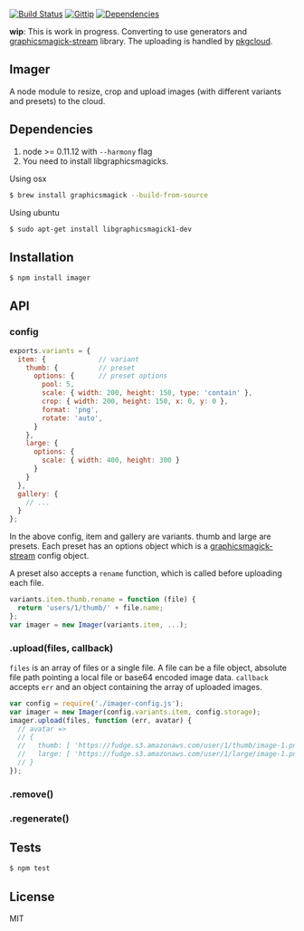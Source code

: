 [![Build Status](https://img.shields.io/travis/imagerjs/imager/generators.svg?style=flat)](https://travis-ci.org/imagerjs/imager)
[![Gittip](https://img.shields.io/gratipay/madhums.svg?style=flat)](https://www.gratipay.com/madhums/)
[![Dependencies](https://img.shields.io/david/imagerjs/imager.svg?style=flat)](https://david-dm.org/imagerjs/imager)

**wip**: This is work in progress. Converting to use generators and [graphicsmagick-stream](https://github.com/e-conomic/graphicsmagick-stream) library. The uploading is handled by [pkgcloud](https://github.com/pkgcloud/pkgcloud).

## Imager

A node module to resize, crop and upload images (with different variants and presets) to the cloud.

## Dependencies

1. node >= 0.11.12 with `--harmony` flag
2. You need to install libgraphicsmagicks.

  Using osx

  ```sh
  $ brew install graphicsmagick --build-from-source
  ```

  Using ubuntu

  ```sh
  $ sudo apt-get install libgraphicsmagick1-dev
  ```

## Installation

```sh
$ npm install imager
```

## API

### config

```js
exports.variants = {
  item: {             // variant
    thumb: {          // preset
      options: {      // preset options
        pool: 5,
        scale: { width: 200, height: 150, type: 'contain' },
        crop: { width: 200, height: 150, x: 0, y: 0 },
        format: 'png',
        rotate: 'auto',
      }
    },
    large: {
      options: {
        scale: { width: 400, height: 300 }
      }
    }
  },
  gallery: {
    // ...
  }
};
```

In the above config, item and gallery are variants. thumb and large are presets. Each preset has an options object which is a [graphicsmagick-stream](https://github.com/e-conomic/graphicsmagick-stream#usage) config object.

A preset also accepts a `rename` function, which is called before uploading each file.

```js
variants.item.thumb.rename = function (file) {
  return 'users/1/thumb/' + file.name;
};
var imager = new Imager(variants.item, ...);
```

### .upload(files, callback)

`files` is an array of files or a single file. A file can be a file object, absolute file path pointing a local file or base64 encoded image data. `callback` accepts `err` and an object containing the array of uploaded images.

```js
var config = require('./imager-config.js');
var imager = new Imager(config.variants.item, config.storage);
imager.upload(files, function (err, avatar) {
  // avatar =>
  // {
  //   thumb: [ 'https://fudge.s3.amazonaws.com/user/1/thumb/image-1.png', ],
  //   large: [ 'https://fudge.s3.amazonaws.com/user/1/large/image-1.png', ]
  // }
});
```

### .remove()
### .regenerate()

## Tests

```sh
$ npm test
```

## License

MIT
